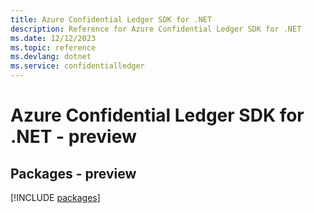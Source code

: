 ```yaml
---
title: Azure Confidential Ledger SDK for .NET
description: Reference for Azure Confidential Ledger SDK for .NET
ms.date: 12/12/2023
ms.topic: reference
ms.devlang: dotnet
ms.service: confidentialledger
---
```

# Azure Confidential Ledger SDK for .NET - preview
## Packages - preview
[!INCLUDE [packages](confidential-ledger-index.md)]